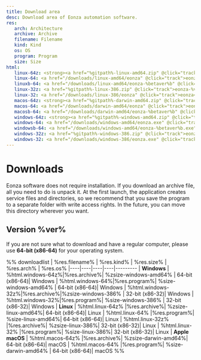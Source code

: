 ```yaml
---
title: Download area
desc: Download area of Eonza automation software.
res:
   arch: Architecture
   archive: Archive
   filename: Filename
   kind: Kind
   os: OS
   program: Program
   size: Size
html:
   linux-64z: <strong><a href="%gitpath%-linux-amd64.zip" @click="track">eonza-%ver%-linux-amd64.zip</a></strong>
   linux-64: <a href="/downloads/linux-amd64/eonza" @click="track">eonza</a>
   linuxb-64: <a href="/downloads/linux-amd64/eonza-%betaver%b" @click="track">eonza</a>
   linux-32z: <a href="%gitpath%-linux-386.zip" @click="track">eonza-%ver%-linux-386.zip</a>
   linux-32: <a href="/downloads/linux-386/eonza" @click="track">eonza</a>
   macos-64z: <strong><a href="%gitpath%-darwin-amd64.zip" @click="track">eonza-%ver%-darwin-amd64.zip</a></strong>
   macos-64: <a href="/downloads/darwin-amd64/eonza" @click="track">eonza</a>
   macosb-64: <a href="/downloads/darwin-amd64/eonza-%betaver%b" @click="track">eonza</a>
   windows-64z: <strong><a href="%gitpath%-windows-amd64.zip" @click="track">eonza-%ver%-windows-amd64.zip</a></strong>
   windows-64: <a href="/downloads/windows-amd64/eonza.exe" @click="track">eonza.exe</a>
   windowsb-64: <a href="/downloads/windows-amd64/eonza-%betaver%b.exe" @click="track">eonza.exe</a>
   windows-32z: <a href="%gitpath%-windows-386.zip" @click="track">eonza-%ver%-windows-386.zip</a>
   windows-32: <a href="/downloads/windows-386/eonza.exe" @click="track">eonza.exe</a>
---
```

# Downloads

Eonza software does not require installation. If you download an archive file, all you need to do is unpack it. At the first launch, the application creates service files and directories, so we recommend that you save the program to a separate folder with write access rights. In the future, you can move this directory wherever you want.

## Version %ver%

If you are not sure what to download and have a regular computer, please use **64-bit (x86-64)** for your operating system.

%% downloadlist
| %res.filename% | %res.kind% | %res.size% | %res.arch% | %res.os%
|----|----|----|----|---------
| **Windows**
| %html.windows-64z%|%res.archive%| %zsize-windows-amd64% | 64-bit (x86-64)| Windows
| %html.windows-64%|%res.program%| %size-windows-amd64% | 64-bit (x86-64)| Windows
| %html.windows-32z%|%res.archive%|%zsize-windows-386%  | 32-bit (x86-32)| Windows
| %html.windows-32%|%res.program%| %size-windows-386% | 32-bit (x86-32)| Windows
| **Linux**
| %html.linux-64z% |%res.archive%| %zsize-linux-amd64%| 64-bit (x86-64)| Linux
| %html.linux-64% |%res.program%| %size-linux-amd64%| 64-bit (x86-64)| Linux
| %html.linux-32z% |%res.archive%| %zsize-linux-386%| 32-bit (x86-32)| Linux
| %html.linux-32% |%res.program%| %size-linux-386%| 32-bit (x86-32)| Linux
| **Apple macOS**
| %html.macos-64z% |%res.archive%| %zsize-darwin-amd64%| 64-bit (x86-64)| macOS
| %html.macos-64% |%res.program%| %size-darwin-amd64% | 64-bit (x86-64)| macOS
%%

<!--## Beta version %betaver%

%% downloadbeta
| %res.os% | %res.filename% | %res.kind% | %res.size% | %res.arch%
|----|----|----|----|---------
| **Windows** | %html.windowsb-64%|%res.program%| %sizeb-windows-amd64% | 64-bit (x86-64)
| **Linux** | %html.linuxb-64% |%res.program%| %sizeb-linux-amd64%| 64-bit (x86-64)
| **Apple macOS**  | %html.macosb-64% |%res.program%| %sizeb-darwin-amd64% | 64-bit (x86-64)
%%
-->
